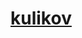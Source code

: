 <h1><a href="https://rawcdn.githack.com/Rustam8953/kulikov/95ee322fa70ac1e11a7d703281a2605da188635e/index.html">kulikov</a></h1>
